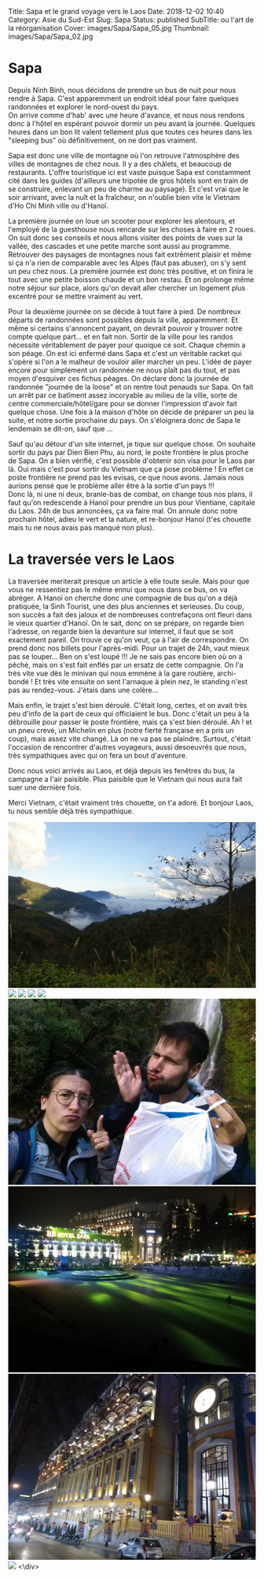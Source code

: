 Title: Sapa et le grand voyage vers le Laos
Date: 2018-12-02 10:40
Category: Asie du Sud-Est
Slug: Sapa
Status: published
SubTitle: ou l'art de la réorganisation
Cover: images/Sapa/Sapa_05.jpg
Thumbnail: images/Sapa/Sapa_02.jpg

# Sapa
Depuis Ninh Binh, nous décidons de prendre un bus de nuit pour nous rendre à Sapa. C'est apparemment un endroit idéal pour faire quelques randonnées et explorer le nord-ouest du pays.  
On arrive comme d'hab' avec une heure d'avance, et nous nous rendons donc à l'hôtel en espérant pouvoir dormir un peu avant la journée. Quelques heures dans un bon lit valent tellement plus que toutes ces heures dans les "sleeping bus" où définitivement, on ne dort pas vraiment.

Sapa est donc une ville de montagne où l'on retrouve l'atmosphère des villes de montagnes de chez nous. Il y a des châlets, et beaucoup de restaurants. L'offre touristique ici est vaste puisque Sapa est constamment cité dans les guides (d'ailleurs une tripotée de gros hôtels sont en train de se construire, enlevant un peu de charme au paysage). Et c'est vrai que le soir arrivant, avec la nuît et la fraîcheur, on n'oublie bien vite le Vietnam d'Ho Chi Minh ville ou d'Hanoï.

La première journée on loue un scooter pour explorer les alentours, et l'employé de la guesthouse nous rencarde sur les choses à faire en 2 roues. On suit donc ses conseils et nous allons visiter des points de vues sur la vallée, des cascades et une petite marche sont aussi au programme. Retrouver des paysages de montagnes nous fait extrêment plaisir et même si ça n'a rien de comparable avec les Alpes (faut pas abuser), on s'y sent un peu chez nous. La première journée est donc très positive, et on finira le tout avec une petite boisson chaude et un bon restau. Et on prolonge même notre séjour sur place, alors qu'on devait aller chercher un logement plus excentré pour se mettre vraiment au vert.

Pour la deuxième journée on se décide à tout faire à pied. De nombreux départs de randonnées sont possibles depuis la ville, apparemment. Et même si certains s'annoncent payant, on devrait pouvoir y trouver notre compte quelque part... et en fait non. Sortir de la ville pour les randos nécessite véritablement de payer pour quoique ce soit. Chaque chemin a son péage. On est ici enfermé dans Sapa et c'est un véritable racket qui s'opère si l'on a le malheur de vouloir aller marcher un peu. L'idée de payer encore pour simplement un randonnée ne nous plaît pas du tout, et pas moyen d'esquiver ces fichus péages. On déclare donc la journée de randonnée "journée de la loose" et on rentre tout penauds sur Sapa. On fait un arrêt par ce batîment assez incoryable au milieu de la ville, sorte de centre commerciale/hôtel/gare pour se donner l'impression d'avoir fait quelque chose. Une fois à la maison d'hôte on décide de préparer un peu la suite, et notre sortie prochaine du pays. On s'éloignera donc de Sapa le lendemain se dit-on, sauf que ...

Sauf qu'au détour d'un site internet, je tique sur quelque chose. On souhaite sortir du pays par Dien Bien Phu, au nord, le poste frontière le plus proche de Sapa. On a bien vérifié, c'est possible d'obtenir son visa pour le Laos par là. Oui mais c'est pour sortir du Vietnam que ça pose problème ! En effet ce poste frontière ne prend pas les evisas, ce que nous avons. Jamais nous aurions pensé que le problème aller être à la sortie d'un pays !!!  
Donc là, ni une ni deux, branle-bas de combat, on change tous nos plans, il faut qu'on redescende à Hanoï pour prendre un bus pour Vientiane, capitale du Laos. 24h de bus annoncées, ça va faire mal. On annule donc notre prochain hôtel, adieu le vert et la nature, et re-bonjour Hanoï (t'es chouette mais tu ne nous avais pas manqué non plus).

# La traversée vers le Laos
La traversée meriterait presque un article à elle toute seule. Mais pour que vous ne ressentiez pas le même ennui que nous dans ce bus, on va abréger. A Hanoï on cherche donc une compagnie de bus qu'on a déjà pratiquée, la Sinh Tourist, une des plus anciennes et serieuses. Du coup, son succès a fait des jaloux et de nombreuses contrefaçons ont fleuri dans le vieux quartier d'Hanoï. On le sait, donc on se prépare, on regarde bien l'adresse, on regarde bien la devanture sur internet, il faut que se soit exactement pareil. On trouve ce qu'on veut, ça à l'air de correspondre. On prend donc nos billets pour l'après-midi. Pour un trajet de 24h, vaut mieux pas se louper... Ben on s'est loupé !!! Je ne sais pas encore bien où on a pêché, mais on s'est fait enflés par un ersatz de cette compagnie. On l'a très vite vue dès le minivan qui nous emmène à la gare routière, archi-bondé ! Et très vite ensuite on sent l'arnaque à plein nez, le standing n'est pas au rendez-vous. J'étais dans une colère...

Mais enfin, le trajet s'est bien déroulé. C'était long, certes, et on avait très peu d'info de la part de ceux qui officiaient le bus. Donc c'était un peu à la débrouille pour passer le poste frontière, mais ça s'est bien déroulé. Ah ! et un pneu crevé, un Michelin en plus (notre fierté française en a pris un coup), mais assez vite changé. Là on ne va pas se plaindre. Surtout, c'était l'occasion de rencontrer d'autres voyageurs, aussi desoeuvrés que nous, très sympathiques avec qui on fera un bout d'aventure.

Donc nous voici arrivés au Laos, et déjà depuis les fenêtres du bus, la campagne a l'air paisible. Plus paisible que le Vietnam qui nous aura fait suer une dernière fois.

Merci Vietnam, c'était vraiment très chouette, on t'a adoré. Et bonjour Laos, tu nous semble déjà très sympathique.

<div class="galleria" style="margin:auto">
    <img src="images/Sapa/Sapa_01.jpg">
    <img src="images/Sapa/Sapa_02.jpg">
    <img src="images/Sapa/Sapa_03.jpg">
    <img src="images/Sapa/Sapa_04.jpg">
    <img src="images/Sapa/Sapa_05.jpg">
    <img src="images/Sapa/Sapa_06.jpg">
    <img src="images/Sapa/Sapa_07.jpg">
    <img src="images/Sapa/Sapa_08.jpg">
    <img src="images/Sapa/Sapa_09.jpg">
<\div>
<script>
	(function() { 
            Galleria.loadTheme('https://cdnjs.cloudflare.com/ajax/libs/galleria/1.5.7/themes/classic/galleria.classic.min.js');
            Galleria.run('.galleria');
        }());
</script>
